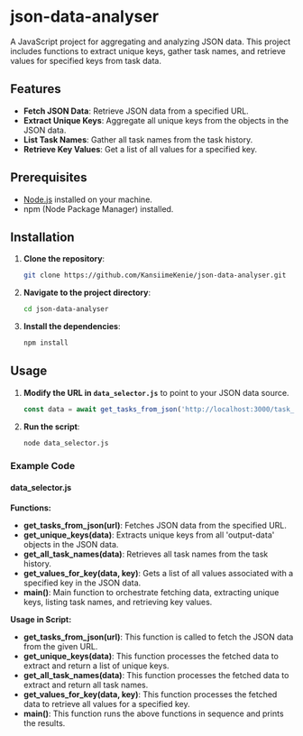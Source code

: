 # json-data-analyser

A JavaScript project for aggregating and analyzing JSON data. This project includes functions to extract unique keys, gather task names, and retrieve values for specified keys from task data.

## Features

- **Fetch JSON Data**: Retrieve JSON data from a specified URL.
- **Extract Unique Keys**: Aggregate all unique keys from the objects in the JSON data.
- **List Task Names**: Gather all task names from the task history.
- **Retrieve Key Values**: Get a list of all values for a specified key.

## Prerequisites

- [Node.js](https://nodejs.org/) installed on your machine.
- npm (Node Package Manager) installed.

## Installation

1. **Clone the repository**:

    ```bash
    git clone https://github.com/KansiimeKenie/json-data-analyser.git
    ```

2. **Navigate to the project directory**:

    ```bash
    cd json-data-analyser
    ```

3. **Install the dependencies**:

    ```bash
    npm install
    ```

## Usage

1. **Modify the URL in `data_selector.js`** to point to your JSON data source.

    ```javascript
    const data = await get_tasks_from_json('http://localhost:3000/task_history');
    ```

2. **Run the script**:

    ```bash
    node data_selector.js
    ```

### Example Code

#### data_selector.js

**Functions:**

- **get_tasks_from_json(url)**: Fetches JSON data from the specified URL.
- **get_unique_keys(data)**: Extracts unique keys from all 'output-data' objects in the JSON data.
- **get_all_task_names(data)**: Retrieves all task names from the task history.
- **get_values_for_key(data, key)**: Gets a list of all values associated with a specified key in the JSON data.
- **main()**: Main function to orchestrate fetching data, extracting unique keys, listing task names, and retrieving key values.

**Usage in Script:**

- **get_tasks_from_json(url)**: This function is called to fetch the JSON data from the given URL.
- **get_unique_keys(data)**: This function processes the fetched data to extract and return a list of unique keys.
- **get_all_task_names(data)**: This function processes the fetched data to extract and return all task names.
- **get_values_for_key(data, key)**: This function processes the fetched data to retrieve all values for a specified key.
- **main()**: This function runs the above functions in sequence and prints the results.
